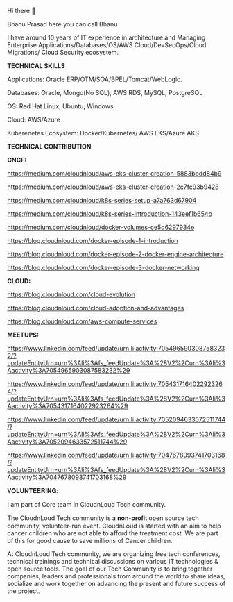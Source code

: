 Hi there 👋

Bhanu Prasad  here you can call Bhanu

I have around 10 years of IT experience in architecture and Managing Enterprise Applications/Databases/OS/AWS Cloud/DevSecOps/Cloud Migrations/ Cloud Security ecosystem.

**TECHNICAL SKILLS**

Applications: Oracle ERP/OTM/SOA/BPEL/Tomcat/WebLogic.


Databases: Oracle, Mongo(No SQL), AWS RDS, MySQL, PostgreSQL


OS: Red Hat Linux, Ubuntu, Windows.


Cloud: AWS/Azure


Kuberenetes Ecosystem: Docker/Kubernetes/ AWS EKS/Azure AKS




**TECHNICAL CONTRIBUTION**


**CNCF:**


https://medium.com/cloudnloud/aws-eks-cluster-creation-5883bbdd84b9


https://medium.com/cloudnloud/aws-eks-cluster-creation-2c7fc93b9428


https://medium.com/cloudnloud/k8s-series-setup-a7a763d67904


https://medium.com/cloudnloud/k8s-series-introduction-143eef1b654b


https://medium.com/cloudnloud/docker-volumes-ce5d6297934e


https://blog.cloudnloud.com/docker-episode-1-introduction


https://blog.cloudnloud.com/docker-episode-2-docker-engine-architecture


https://blog.cloudnloud.com/docker-episode-3-docker-networking


**CLOUD:**

https://blog.cloudnloud.com/cloud-evolution


https://blog.cloudnloud.com/cloud-adoption-and-advantages


https://blog.cloudnloud.com/aws-compute-services

**MEETUPS:**


https://www.linkedin.com/feed/update/urn:li:activity:7054965903087583232/?updateEntityUrn=urn%3Ali%3Afs_feedUpdate%3A%28V2%2Curn%3Ali%3Aactivity%3A7054965903087583232%29



https://www.linkedin.com/feed/update/urn:li:activity:7054317164022923264/?updateEntityUrn=urn%3Ali%3Afs_feedUpdate%3A%28V2%2Curn%3Ali%3Aactivity%3A7054317164022923264%29


https://www.linkedin.com/feed/update/urn:li:activity:7052094633572511744/?updateEntityUrn=urn%3Ali%3Afs_feedUpdate%3A%28V2%2Curn%3Ali%3Aactivity%3A7052094633572511744%29


https://www.linkedin.com/feed/update/urn:li:activity:7047678093741703168/?updateEntityUrn=urn%3Ali%3Afs_feedUpdate%3A%28V2%2Curn%3Ali%3Aactivity%3A7047678093741703168%29


𝐕𝐎𝐋𝐔𝐍𝐓𝐄𝐄𝐑𝐈𝐍𝐆:



I am part of Core team in CloudnLoud Tech community.

The CloudnLoud Tech community is a 𝐧𝐨𝐧-𝐩𝐫𝐨𝐟𝐢𝐭 open source tech community, volunteer-run event. CloudnLoud is started with an aim to help cancer children who are not able to afford the treatment cost. We are part of this for good cause to save millions of Cancer children.

At CloudnLoud Tech community, we are organizing free tech conferences, technical trainings and technical discussions on various IT technologies & open source tools. The goal of our Tech Community is to bring together companies, leaders and professionals from around the world to share ideas, socialize and work together on advancing the present and future success of the project.




